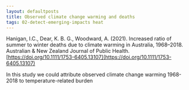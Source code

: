 ```yaml
---
layout: defaultposts
title: Observed climate change warming and deaths
tags: 02-detect-emerging-impacts heat
---
```


Hanigan, I.C., Dear, K. B. G., Woodward, A. (2021). Increased ratio of summer to winter deaths due to climate warming in Australia, 1968–2018. Australian & New Zealand Journal of Public Health. [https://doi.org/10.1111/1753-6405.13107](https://doi.org/10.1111/1753-6405.13107)

In this study we could attribute observed climate change warming 1968-2018 to temperature-related burden


